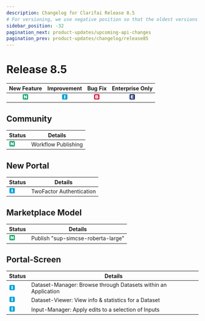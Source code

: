 ```yaml
---
description: Changelog for Clarifai Release 8.5
# For versioning, we use negative position so that the oldest versions are displayed at the bottom. Any time you add a new version, increase the position by -1.
sidebar_position: -32
pagination_next: product-updates/upcoming-api-changes
pagination_prev: product-updates/changelog/release85
---
```


# Release 8.5

| New Feature | Improvement | Bug Fix | Enterprise Only |
| :---: | :---: | :---: | :---: |
| ![new-feature](/img/new_feature.jpg) | ![improvement](/img/improvement.jpg) | ![bug](/img/bug.jpg) | ![enterprise](/img/enterprise.jpg) |

## Community
|Status     |Details                                            |
|-----------|---------------------------------------------------|
| ![new-feature](/img/new_feature.jpg) |Workflow Publishing |

## New Portal
|Status     |Details                                            |
|-----------|---------------------------------------------------|
| ![improvement](/img/improvement.jpg) |TwoFactor Authentication|

## Marketplace Model
|Status     |Details                                            |
|-----------|---------------------------------------------------|
| ![new-feature](/img/new_feature.jpg) |Publish "sup-simcse-roberta-large"|

## Portal-Screen
|Status     |Details                                            |
|-----------|---------------------------------------------------|
| ![improvement](/img/improvement.jpg) |Dataset-Manager: Browse through Datasets within an Application|
| ![improvement](/img/improvement.jpg) |Dataset-Viewer: View info & statistics for a Dataset|
| ![improvement](/img/improvement.jpg) |Input-Manager: Apply edits to a selection of Inputs|
